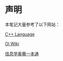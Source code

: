 # 声明

本笔记大量参考了以下网站：

[C++ Language](https://cplusplus.com/doc/tutorial/)

[OI Wiki](https://oi-wiki.org/lang/)

[信息学奥赛一本通](https://github.com/QiaoRuoZhuo/noipCode)

